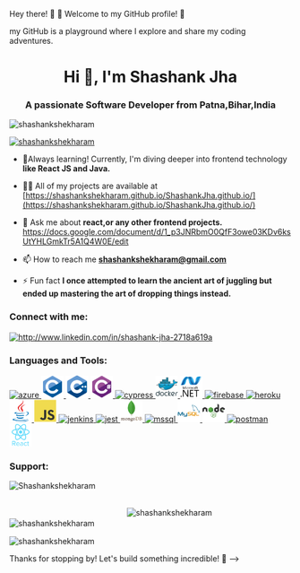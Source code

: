 Hey there! 👋
🌟 Welcome to my GitHub profile! 🌟

 my GitHub is a playground where I explore and share my coding adventures.

<h1 align="center">Hi 👋, I'm Shashank Jha</h1>
<h3 align="center">A passionate Software Developer from Patna,Bihar,India</h3>

<p align="left"> <img src="https://komarev.com/ghpvc/?username=shashankshekharam&label=Profile%20views&color=0e75b6&style=flat" alt="shashankshekharam" /> </p>

<p align="left"> <a href="https://github.com/ryo-ma/github-profile-trophy"><img src="https://github-profile-trophy.vercel.app/?username=shashankshekharam" alt="shashankshekharam" /></a> </p>

- 🌱Always learning! Currently, I'm diving deeper into frontend technology **like React JS and Java.**

- 👨‍💻 All of my projects are available at [https://shashankshekharam.github.io/ShashankJha.github.io/](https://shashankshekharam.github.io/ShashankJha.github.io/)
- 💬 Ask me about **react,or any other frontend projects.**  https://docs.google.com/document/d/1_p3JNRbmO0QfF3owe03KDv6ksUtYHLGmkTr5A1Q4W0E/edit

- 📫 How to reach me **shashankshekharam@gmail.com**

- ⚡ Fun fact **I once attempted to learn the ancient art of juggling but ended up mastering the art of dropping things instead.**

<h3 align="left">Connect with me:</h3>
<p align="left">
<a href="https://linkedin.com/in/http://www.linkedin.com/in/shashank-jha-2718a619a" target="blank"><img align="center" src="https://raw.githubusercontent.com/rahuldkjain/github-profile-readme-generator/master/src/images/icons/Social/linked-in-alt.svg" alt="http://www.linkedin.com/in/shashank-jha-2718a619a" height="30" width="40" /></a>
</p>

<h3 align="left">Languages and Tools:</h3>
<p align="left"> <a href="https://azure.microsoft.com/en-in/" target="_blank" rel="noreferrer"> <img src="https://www.vectorlogo.zone/logos/microsoft_azure/microsoft_azure-icon.svg" alt="azure" width="40" height="40"/> </a> <a href="https://www.cprogramming.com/" target="_blank" rel="noreferrer"> <img src="https://raw.githubusercontent.com/devicons/devicon/master/icons/c/c-original.svg" alt="c" width="40" height="40"/> </a> <a href="https://www.w3schools.com/cpp/" target="_blank" rel="noreferrer"> <img src="https://raw.githubusercontent.com/devicons/devicon/master/icons/cplusplus/cplusplus-original.svg" alt="cplusplus" width="40" height="40"/> </a> <a href="https://www.w3schools.com/cs/" target="_blank" rel="noreferrer"> <img src="https://raw.githubusercontent.com/devicons/devicon/master/icons/csharp/csharp-original.svg" alt="csharp" width="40" height="40"/> </a> <a href="https://www.cypress.io" target="_blank" rel="noreferrer"> <img src="https://raw.githubusercontent.com/simple-icons/simple-icons/6e46ec1fc23b60c8fd0d2f2ff46db82e16dbd75f/icons/cypress.svg" alt="cypress" width="40" height="40"/> </a> <a href="https://www.docker.com/" target="_blank" rel="noreferrer"> <img src="https://raw.githubusercontent.com/devicons/devicon/master/icons/docker/docker-original-wordmark.svg" alt="docker" width="40" height="40"/> </a> <a href="https://dotnet.microsoft.com/" target="_blank" rel="noreferrer"> <img src="https://raw.githubusercontent.com/devicons/devicon/master/icons/dot-net/dot-net-original-wordmark.svg" alt="dotnet" width="40" height="40"/> </a> <a href="https://firebase.google.com/" target="_blank" rel="noreferrer"> <img src="https://www.vectorlogo.zone/logos/firebase/firebase-icon.svg" alt="firebase" width="40" height="40"/> </a> <a href="https://heroku.com" target="_blank" rel="noreferrer"> <img src="https://www.vectorlogo.zone/logos/heroku/heroku-icon.svg" alt="heroku" width="40" height="40"/> </a> <a href="https://www.java.com" target="_blank" rel="noreferrer"> <img src="https://raw.githubusercontent.com/devicons/devicon/master/icons/java/java-original.svg" alt="java" width="40" height="40"/> </a> <a href="https://developer.mozilla.org/en-US/docs/Web/JavaScript" target="_blank" rel="noreferrer"> <img src="https://raw.githubusercontent.com/devicons/devicon/master/icons/javascript/javascript-original.svg" alt="javascript" width="40" height="40"/> </a> <a href="https://www.jenkins.io" target="_blank" rel="noreferrer"> <img src="https://www.vectorlogo.zone/logos/jenkins/jenkins-icon.svg" alt="jenkins" width="40" height="40"/> </a> <a href="https://jestjs.io" target="_blank" rel="noreferrer"> <img src="https://www.vectorlogo.zone/logos/jestjsio/jestjsio-icon.svg" alt="jest" width="40" height="40"/> </a> <a href="https://www.mongodb.com/" target="_blank" rel="noreferrer"> <img src="https://raw.githubusercontent.com/devicons/devicon/master/icons/mongodb/mongodb-original-wordmark.svg" alt="mongodb" width="40" height="40"/> </a> <a href="https://www.microsoft.com/en-us/sql-server" target="_blank" rel="noreferrer"> <img src="https://www.svgrepo.com/show/303229/microsoft-sql-server-logo.svg" alt="mssql" width="40" height="40"/> </a> <a href="https://www.mysql.com/" target="_blank" rel="noreferrer"> <img src="https://raw.githubusercontent.com/devicons/devicon/master/icons/mysql/mysql-original-wordmark.svg" alt="mysql" width="40" height="40"/> </a> <a href="https://nodejs.org" target="_blank" rel="noreferrer"> <img src="https://raw.githubusercontent.com/devicons/devicon/master/icons/nodejs/nodejs-original-wordmark.svg" alt="nodejs" width="40" height="40"/> </a> <a href="https://postman.com" target="_blank" rel="noreferrer"> <img src="https://www.vectorlogo.zone/logos/getpostman/getpostman-icon.svg" alt="postman" width="40" height="40"/> </a> <a href="https://reactjs.org/" target="_blank" rel="noreferrer"> <img src="https://raw.githubusercontent.com/devicons/devicon/master/icons/react/react-original-wordmark.svg" alt="react" width="40" height="40"/> </a> </p>

<h3 align="left">Support:</h3>
<p><a href="https://www.buymeacoffee.com/ Shashankshekharam"> <img align="left" src="https://cdn.buymeacoffee.com/buttons/v2/default-yellow.png" height="50" width="210" alt=" Shashankshekharam" /></a></p><br><br>

<p><img align="left" src="https://github-readme-stats.vercel.app/api/top-langs?username=shashankshekharam&show_icons=true&locale=en&layout=compact" alt="shashankshekharam" /></p>

<p>&nbsp;<img align="center" src="https://github-readme-stats.vercel.app/api?username=shashankshekharam&show_icons=true&locale=en" alt="shashankshekharam" /></p>

<p><img align="center" src="https://github-readme-streak-stats.herokuapp.com/?user=shashankshekharam&" alt="shashankshekharam" /></p>


Thanks for stopping by! Let's build something incredible! 🚀
-->

